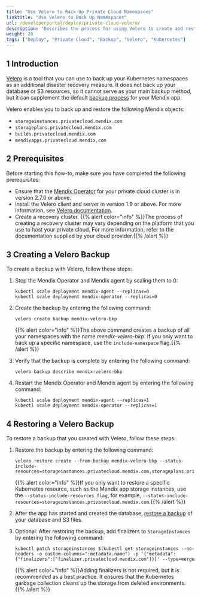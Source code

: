```yaml
---
title: "Use Velero to Back Up Private Cloud Namespaces"
linktitle: "Use Velero to Back Up Namespaces"
url: /developerportal/deploy/private-cloud-velero/
description: "Describes the process for using Velero to create and restore backups of your Mendix app namespaces in private cloud"
weight: 20
tags: ["Deploy", "Private Cloud", "Backup", "Velero", "Kubernetes"]
---
```


## 1 Introduction

[Velero](https://velero.io/docs/) is a tool that you can use to back up your Kubernetes namespaces as an additional disaster recovery measure. It does not back up your database or S3 resources, so it cannot serve as your main backup method, but it can supplement the default [backup process](/developerportal/operate/backups/) for your Mendix app.

Velero enables you to back up and restore the following Mendix objects:

* `storageinstances.privatecloud.mendix.com`
* `storageplans.privatecloud.mendix.com`
* `builds.privatecloud.mendix.com`
* `mendixapps.privatecloud.mendix.com`

## 2 Prerequisites

Before starting this how-to, make sure you have completed the following prerequisites:

* Ensure that the [Mendix Operator](/developerportal/deploy/private-cloud-technical-appendix-01/) for your private cloud cluster is in version 2.7.0 or above.
* Install the Velero client and server in version 1.9 or above. For more information, see [Velero documentation](https://velero.io/docs/).
* Create a recovery cluster.
    {{% alert color="info" %}}The process of creating a recovery cluster may vary depending on the platform that you use to host your private cloud. For more information, refer to the documentation supplied by your cloud provider.{{% /alert %}}

## 3 Creating a Velero Backup

To create a backup with Velero, follow these steps:

1. Stop the Mendix Operator and Mendix agent by scaling them to 0:
    ```text {linenos=table}
    kubectl scale deployment mendix-agent --replicas=0
    kubectl scale deployment mendix-operator --replicas=0
    ```
2. Create the backup by entering the following command:
    ```text {linenos=false}
    velero create backup mendix-velero-bkp
    ``` 
    {{% alert color="info" %}}The above command creates a backup of all your namespaces with the name *mendix-velero-bkp*. If you only want to back up a specific namespace, use the `include-namespace` flag.{{% /alert %}}
3. Verify that the backup is complete by entering the following command:
    ```text {linenos=false}
    velero backup describe mendix-velero-bkp
    ```
4. Restart the Mendix Operator and Mendix agent by entering the following command:

    ```text {linenos=table}
    kubectl scale deployment mendix-agent --replicas=1
    kubectl scale deployment mendix-operator --replicas=1

## 4 Restoring a Velero Backup

To restore a backup that you created with Velero, follow these steps:

1. Restore the backup by entering the following command:
    ```text {linenos=false}
    velero restore create --from-backup mendix-velero-bkp --status-include-resources=storageinstances.privatecloud.mendix.com,storageplans.privatecloud.mendix.com,builds.privatecloud.mendix.com,mendixapps.privatecloud.mendix.com
    ```
    {{% alert color="info" %}}If you only want to restore a specific Kubernetes resource, such as the Mendix app storage instances, use the `--status-include-resources flag`, for example, `--status-include-resources=storageinstances.privatecloud.mendix.com`.{{% /alert %}}
2. After the app has started and created the database, [restore a backup](/developerportal/deploy/private-cloud-data-transfer/) of your database and S3 files.
3. Optional: After restoring the backup, add finalizers to `StorageInstances` by entering the following command:

    ```text {linenos=false}
    kubectl patch storageinstances $(kubectl get storageinstances --no-headers -o custom-columns=":metadata.name") -p '{"metadata":{"finalizers":["finalizer.privatecloud.mendix.com"]}}' --type=merge
    ```
    {{% alert color="info" %}}Adding finalizers is not required, but it is recommended as a best practice. It ensures that the Kubernetes garbage collection cleans up the storage from deleted environments.{{% /alert %}}